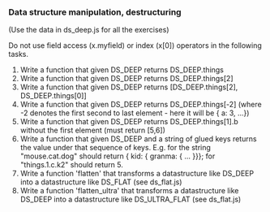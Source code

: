 ### Data structure manipulation, destructuring

(Use the data in ds_deep.js for all the exercises)

Do not use field access (x.myfield) or index (x[0]) operators in the following tasks.

1. Write a function that given DS_DEEP returns DS_DEEP.things
2. Write a function that given DS_DEEP returns DS_DEEP.things[2]
3. Write a function that given DS_DEEP returns [DS_DEEP.things[2], DS_DEEP.things[0]]
4. Write a function that given DS_DEEP returns DS_DEEP.things[-2] (where -2 denotes the first second to last element - here it will be { a: 3, ...})
5. Write a function that given DS_DEEP returns DS_DEEP.things[1].b without the first element (must return [5,6]) 
6. Write a function that given DS_DEEP and a string of glued keys returns the value under that sequence of keys. E.g. for the string "mouse.cat.dog" should return { kid: { granma: { ... }}}; for "things.1.c.k2" should return 5.
7. Write a function 'flatten' that transforms a datastructure like DS_DEEP into a datastructure like DS_FLAT (see ds_flat.js)
8. Write a function 'flatten_ultra' that transforms a datastructure like DS_DEEP into a datastructure like DS_ULTRA_FLAT (see ds_flat.js)
